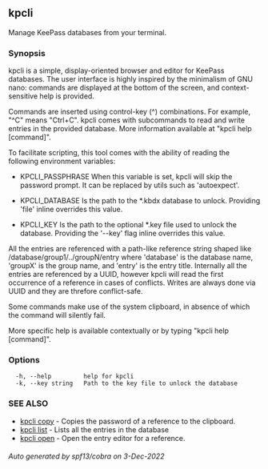 ## kpcli

Manage KeePass databases from your terminal.

### Synopsis

kpcli is a simple, display-oriented browser and editor for KeePass databases. The user interface is highly inspired by the minimalism of GNU nano: commands are displayed at the bottom of the screen, and context-sensitive help is provided.

Commands are inserted using control-key (^) combinations. For example, "^C" means "Ctrl+C". kpcli comes with subcommands to read and write entries in the provided database. More information available at "kpcli help [command]". 

To facilitate scripting, this tool comes with the ability of reading the following environment variables:

  - KPCLI_PASSPHRASE 
    When this variable is set, kpcli will skip the password prompt. It can be replaced by utils such as 'autoexpect'.

  - KPCLI_DATABASE
    Is the path to the *.kbdx database to unlock. Providing 'file' inline overrides this value.

  - KPCLI_KEY
    Is the path to the optional *.key file used to unlock the database. Providing the '--key' flag inline overrides this value.

All the entries are referenced with a path-like reference string shaped like /database/group1/../groupN/entry where 'database' is the database name, 'groupX' is the group name, and 'entry' is the entry title. Internally all the entries are referenced by a UUID, however kpcli will read the first occurrence of a reference in cases of conflicts. Writes are always done via UUID and they are threfore conflict-safe.
    
Some commands make use of the system clipboard, in absence of which the command will silently fail.

More specific help is available contextually or by typing "kpcli help [command]".

### Options

```
  -h, --help         help for kpcli
  -k, --key string   Path to the key file to unlock the database
```

### SEE ALSO

* [kpcli copy](kpcli_copy.md)	 - Copies the password of a reference to the clipboard.
* [kpcli list](kpcli_list.md)	 - Lists all the entries in the database
* [kpcli open](kpcli_open.md)	 - Open the entry editor for a reference.

###### Auto generated by spf13/cobra on 3-Dec-2022
